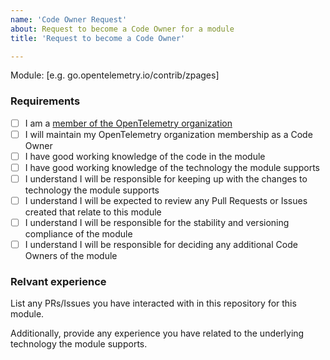 ```yaml
---
name: 'Code Owner Request'
about: Request to become a Code Owner for a module
title: 'Request to become a Code Owner'

---
```


Module: [e.g. go.opentelemetry.io/contrib/zpages]

### Requirements

- [ ] I am a [member of the OpenTelemetry organization]
- [ ] I will maintain my OpenTelemetry organization membership as a Code Owner
- [ ] I have good working knowledge of the code in the module
- [ ] I have good working knowledge of the technology the module supports
- [ ] I understand I will be responsible for keeping up with the changes to technology the module supports
- [ ] I understand I will be expected to review any Pull Requests or Issues created that relate to this module
- [ ] I understand I will be responsible for the stability and versioning compliance of the module
- [ ] I understand I will be responsible for deciding any additional Code Owners of the module

[member of the OpenTelemetry organization]: https://github.com/open-telemetry/community/blob/main/community-membership.md#member

### Relvant experience

List any PRs/Issues you have interacted with in this repository for this module.

Additionally, provide any experience you have related to the underlying technology the module supports.
